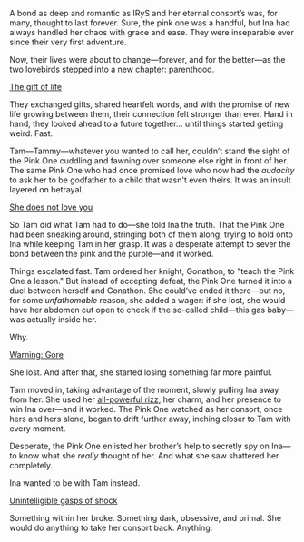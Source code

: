<!-- title: Turning To Another -->

A bond as deep and romantic as IRyS and her eternal consort’s was, for many, thought to last forever. Sure, the pink one was a handful, but Ina had always handled her chaos with grace and ease. They were inseparable ever since their very first adventure.

Now, their lives were about to change—forever, and for the better—as the two lovebirds stepped into a new chapter: parenthood.

[The gift of life](#embed:https://www.youtube.com/live/os9TbwMUcbk?t=3845)

They exchanged gifts, shared heartfelt words, and with the promise of new life growing between them, their connection felt stronger than ever. Hand in hand, they looked ahead to a future together... until things started getting weird. Fast.

Tam—Tammy—whatever you wanted to call her, couldn’t stand the sight of the Pink One cuddling and fawning over someone else right in front of her. The same Pink One who had once promised love who now had the _audacity_ to ask her to be godfather to a child that wasn't even theirs. It was an insult layered on betrayal.

[She does not love you](#embed:https://www.youtube.com/live/os9TbwMUcbk?t=5979)

So Tam did what Tam had to do—she told Ina the truth. That the Pink One had been sneaking around, stringing both of them along, trying to hold onto Ina while keeping Tam in her grasp. It was a desperate attempt to sever the bond between the pink and the purple—and it worked.

Things escalated fast. Tam ordered her knight, Gonathon, to "teach the Pink One a lesson." But instead of accepting defeat, the Pink One turned it into a duel between herself and Gonathon. She could’ve ended it there—but no, for some _unfathomable_ reason, she added a wager: if she lost, she would have her abdomen cut open to check if the so-called child—this gas baby—was actually inside her.

Why.

[Warning: Gore](#embed:https://www.youtube.com/live/os9TbwMUcbk?t=6563)

She lost. And after that, she started losing something far more painful.

Tam moved in, taking advantage of the moment, slowly pulling Ina away from her. She used her [all-powerful rizz](https://www.youtube.com/live/os9TbwMUcbk?t=6881), her charm, and her presence to win Ina over—and it worked. The Pink One watched as her consort, once hers and hers alone, began to drift further away, inching closer to Tam with every moment.

Desperate, the Pink One enlisted her brother’s help to secretly spy on Ina—to know what she _really_ thought of her. And what she saw shattered her completely.

Ina wanted to be with Tam instead.

[Unintelligible gasps of shock](#embed:https://www.youtube.com/live/os9TbwMUcbk?t=8322)

Something within her broke. Something dark, obsessive, and primal. She would do anything to take her consort back. Anything.
